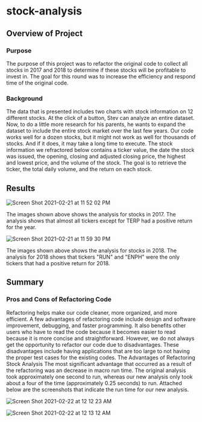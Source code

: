 # stock-analysis
## Overview of Project
### Purpose
The purpose of this project was to refactor the original code to collect all stocks in 2017 and 2018 to determine if these stocks will be profitable to invest in. The goal for this round was to increase the efficiency and respond time of the original code.
### Background
The data that is presented includes two charts with stock information on 12 different stocks. At the click of a button, Stev can analyze an entire dataset. Now, to do a little more research for his parents, he wants to expand the dataset to include the entire stock market over the last few years. Our code works well for a dozen stocks, but it might not work as well for thousands of stocks. And if it does, it may take a long time to execute. The stock information we refractored below contains a ticker value, the date the stock was issued, the opening, closing and adjusted closing price, the highest and lowest price, and the volume of the stock. The goal is to retrieve the ticker, the total daily volume, and the return on each stock.
## Results
![Screen Shot 2021-02-21 at 11 52 02 PM](https://user-images.githubusercontent.com/77812423/108664117-16bce680-74a0-11eb-809f-b15da6484f69.png)

The images shown above shows the analysis for stocks in 2017. The analysis shows that almost all tickers except for TERP had a positive return for the year. 

![Screen Shot 2021-02-21 at 11 59 30 PM](https://user-images.githubusercontent.com/77812423/108664488-dd38ab00-74a0-11eb-8092-2f8487f9de5d.png)

The images shown above shows the analysis for stocks in 2018. The analysis for 2018 shows that tickers "RUN" and "ENPH" were the only tickers that had a positive return for 2018.
## Summary
### Pros and Cons of Refactoring Code
Refactoring helps make our code cleaner, more organized, and more efficient. A few advantages of refactoring code include design and software improvement, debugging, and faster programming. It also benefits other users who have to read the code because it becomes easier to read because it is more concise and straightforward. However, we do not always get the opportunity to refactor our code due to disadvantages. These disadvantages include having applications that are too large to not having the proper test cases for the existing codes.
The Advantages of Refactoring Stock Analysis
The most significant advantage that occurred as a result of the refactoring was an decrease in macro run time. The original analysis took approximately one second to run, whereas our new analysis only took about a four of the time (approximately 0.25 seconds) to run. Attached below are the screenshots that indicate the run time for our new analysis.

![Screen Shot 2021-02-22 at 12 12 23 AM](https://user-images.githubusercontent.com/77812423/108665329-acf20c00-74a2-11eb-8712-aafd564fee5c.png)


![Screen Shot 2021-02-22 at 12 13 12 AM](https://user-images.githubusercontent.com/77812423/108665393-d01cbb80-74a2-11eb-9f1f-42d2e4d67e62.png)

